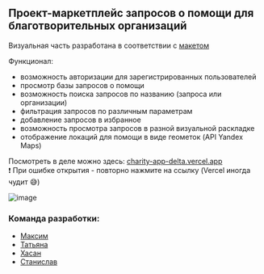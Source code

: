 ## Проект-маркетплейс запросов о помощи для благотворительных организаций
Визуальная часть разработана в соответствии с [макетом](https://www.figma.com/design/8GhqLYG4S1bGwuwTpFlzrH/%D0%9C%D0%B0%D1%80%D0%BA%D0%B5%D1%82%D0%BF%D0%BB%D0%B5%D0%B9%D1%81-%D0%B7%D0%B0%D0%BF%D1%80%D0%BE%D1%81%D0%BE%D0%B2-%D0%BE-%D0%BF%D0%BE%D0%BC%D0%BE%D1%89%D0%B8?node-id=2-2)

Функционал:
- возможность авторизации для зарегистрированных пользователей
- просмотр базы запросов о помощи
- возможность поиска запросов по названию (запроса или организации)
- фильтрация запросов по различным параметрам
- добавление запросов в избранное
- возможность просмотра запросов в разной визуальной раскладке
- отображение локаций для помощи в виде геометок (API Yandex Maps)


Посмотреть в деле можно здесь: [charity-app-delta.vercel.app](https://charity-app-delta.vercel.app)\
❗ При ошибке открытия - повторно нажмите на ссылку (Vercel иногда чудит 😅)


![image](https://github.com/user-attachments/assets/79930de9-7890-4ca8-adae-37ed6f305663)


### Команда разработки:
- [Максим](https://github.com/mbredikhin)
- [Татьяна](https://github.com/kinddoctor)
- [Хасан](https://github.com/gudzilla)
- [Станислав](https://github.com/PiligrimStas)

